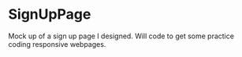# SignUpPage
Mock up of a sign up page I designed. Will code to get some practice coding responsive webpages.

